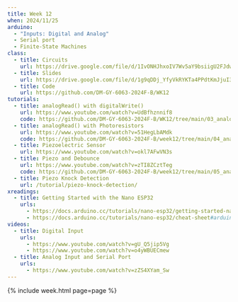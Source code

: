 ```yaml
---
title: Week 12
when: 2024/11/25
arduino:
  - "Inputs: Digital and Analog"
  - Serial port
  - Finite-State Machines
class:
  - title: Circuits
    url: https://drive.google.com/file/d/1IvONHJhxoIV7Wv5aY9bsiigU2FJdwm3p/
  - title: Slides
    url: https://drive.google.com/file/d/1g9qDDj_YfyVkRYKTa4PPdtKmJjuI3hVW/
  - title: Code
    url: https://github.com/DM-GY-6063-2024F-B/WK12
tutorials:
  - title: analogRead() with digitalWrite()
    url: https://www.youtube.com/watch?v=UdBfhznnif8
    code: https://github.com/DM-GY-6063-2024F-B/WK12/tree/main/03_analogRead_digitalWrite
  - title: analogRead() with Photoresistors
    url: https://www.youtube.com/watch?v=51HegLbAMdk
    code: https://github.com/DM-GY-6063-2024F-B/week12/tree/main/04_analogRead_LDR
  - title: Piezoelectric Sensor
    url: https://www.youtube.com/watch?v=okl7AFwVN3s
  - title: Piezo and Debounce
    url: https://www.youtube.com/watch?v=zTI8ZCztTeg
    code: https://github.com/DM-GY-6063-2024F-B/week12/tree/main/05_analogRead_piezo
  - title: Piezo Knock Detection
    url: /tutorial/piezo-knock-detection/
xreadings:
  - title: Getting Started with the Nano ESP32
    urls:
      - https://docs.arduino.cc/tutorials/nano-esp32/getting-started-nano-esp32
      - https://docs.arduino.cc/tutorials/nano-esp32/cheat-sheet#arduino-esp32-core
videos:
  - title: Digital Input
    urls:
      - https://www.youtube.com/watch?v=gU_Q5jip5Vg
      - https://www.youtube.com/watch?v=o4yWBUECmew
  - title: Analog Input and Serial Port
    urls:
      - https://www.youtube.com/watch?v=zZS4XYam_Sw
---
```

{% include week.html page=page %}
